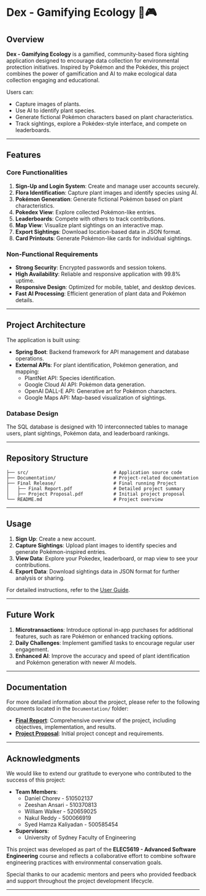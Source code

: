 # Dex - Gamifying Ecology 🌿🎮

## Overview
**Dex - Gamifying Ecology** is a gamified, community-based flora sighting application designed to encourage data collection for environmental protection initiatives. Inspired by Pokémon and the Pokédex, this project combines the power of gamification and AI to make ecological data collection engaging and educational.

Users can:
- Capture images of plants.
- Use AI to identify plant species.
- Generate fictional Pokémon characters based on plant characteristics.
- Track sightings, explore a Pokédex-style interface, and compete on leaderboards.

---

## Features
### Core Functionalities
1. **Sign-Up and Login System**: Create and manage user accounts securely.
2. **Flora Identification**: Capture plant images and identify species using AI.
3. **Pokémon Generation**: Generate fictional Pokémon based on plant characteristics.
4. **Pokedex View**: Explore collected Pokémon-like entries.
5. **Leaderboards**: Compete with others to track contributions.
6. **Map View**: Visualize plant sightings on an interactive map.
7. **Export Sightings**: Download location-based data in JSON format.
8. **Card Printouts**: Generate Pokémon-like cards for individual sightings.

### Non-Functional Requirements
- **Strong Security**: Encrypted passwords and session tokens.
- **High Availability**: Reliable and responsive application with 99.8% uptime.
- **Responsive Design**: Optimized for mobile, tablet, and desktop devices.
- **Fast AI Processing**: Efficient generation of plant data and Pokémon details.

---

## Project Architecture
The application is built using:
- **Spring Boot**: Backend framework for API management and database operations.
- **External APIs**: For plant identification, Pokémon generation, and mapping:
  - PlantNet API: Species identification.
  - Google Cloud AI API: Pokémon data generation.
  - OpenAI DALL-E API: Generative art for Pokémon characters.
  - Google Maps API: Map-based visualization of sightings.

### Database Design
The SQL database is designed with 10 interconnected tables to manage users, plant sightings, Pokémon data, and leaderboard rankings.

---

## Repository Structure
```plaintext
├── src/                               # Application source code
├── Documentation/                     # Project-related documentation
├── Final Release/                     # Final running Project
│   ├── Final Report.pdf               # Detailed project summary
│   ├── Project Proposal.pdf           # Initial project proposal
└── README.md                          # Project overview
```

---

## Usage
1. **Sign Up**: Create a new account.
2. **Capture Sightings**: Upload plant images to identify species and generate Pokémon-inspired entries.
3. **View Data**: Explore your Pokedex, leaderboard, or map view to see your contributions.
4. **Export Data**: Download sightings data in JSON format for further analysis or sharing.

For detailed instructions, refer to the [User Guide](./Documentation/Report.pdf).

---

## Future Work
1. **Microtransactions**: Introduce optional in-app purchases for additional features, such as rare Pokémon or enhanced tracking options.
2. **Daily Challenges**: Implement gamified tasks to encourage regular user engagement.
3. **Enhanced AI**: Improve the accuracy and speed of plant identification and Pokémon generation with newer AI models.

---

## Documentation
For more detailed information about the project, please refer to the following documents located in the `Documentation/` folder:

- **[Final Report](./Documentation/Report.pdf)**: Comprehensive overview of the project, including objectives, implementation, and results.
- **[Project Proposal](./Documentation/Proposal.pdf)**: Initial project concept and requirements.

---

## Acknowledgments
We would like to extend our gratitude to everyone who contributed to the success of this project:

- **Team Members**:
  - Daniel Chorev - 510502137
  - Zeeshan Ansari - 510370813
  - William Walker - 520659025
  - Nakul Reddy - 500066919
  - Syed Hamza Kaliyadan - 500585454
- **Supervisors**:
  - University of Sydney Faculty of Engineering

This project was developed as part of the **ELEC5619 - Advanced Software Engineering** course and reflects a collaborative effort to combine software engineering practices with environmental conservation goals.

Special thanks to our academic mentors and peers who provided feedback and support throughout the project development lifecycle.

---
